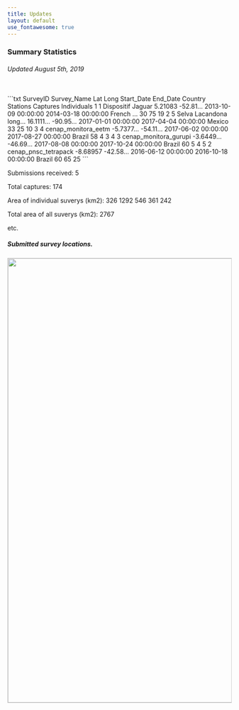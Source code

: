```yaml
---
title: Updates
layout: default
use_fontawesome: true
---
```


<h3>Summary Statistics</h3>
<h6 class="italic"> Updated August 5th, 2019</h6>
<br>
```txt
  SurveyID Survey_Name           Lat      Long    Start_Date          End_Date            Country  Stations Captures Individuals
     <dbl> <chr>                 <chr>    <chr>   <dttm>              <dttm>              <chr>       <int>    <int>       <int>
1        1 Dispositif Jaguar     5.21083  -52.81… 2013-10-09 00:00:00 2014-03-18 00:00:00 French …       30       75          19
2        5 Selva Lacandona long… 16.1111… -90.95… 2017-01-01 00:00:00 2017-04-04 00:00:00 Mexico         33       25          10
3        4 cenap_monitora_eetm   -5.7377… -54.11… 2017-06-02 00:00:00 2017-08-27 00:00:00 Brazil         58        4           3
4        3 cenap_monitora_gurupi -3.6449… -46.69… 2017-08-08 00:00:00 2017-10-24 00:00:00 Brazil         60        5           4
5        2 cenap_pnsc_tetrapack  -8.68957 -42.58… 2016-06-12 00:00:00 2016-10-18 00:00:00 Brazil         60       65          25
``` 
<br>
<div class="row content-row">     
<div class="col-12 col-sm-8">
    <p class="italic">Submissions received: 5</p>
    <p class="italic">Total captures: 174</p>
    <p class="italic">Area of individual suverys (km2): 326 1292 546 361 242</p>
    <p class="italic">Total area of all suverys (km2): 2767</p>
    <p class="italic">etc.</p>
</div>
<div class="col-12 col-sm-4 image-wrapper">
    <h5 class="italic">Submitted survey locations.</h5>
    <img src="{{ site.baseurl }}/images/map_updates/surveys_080519.png" width="1000" style="border:1px solid #cccccc">
</div>
</div>
<br>  
